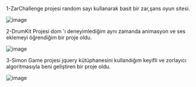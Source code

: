 1-ZarChallenge projesi random sayı kullanarak basit  bir zar,şans oyun sitesi.

![image](https://github.com/aycanz/Web-Development/assets/108690004/fd58a4e5-44d6-42f0-b1a5-35e44915a4fc)


2-DrumKit Projesi dom 'ı deneyimlediğim aynı zamanda animasyon ve ses eklemeyi öğrendiğim bir proje oldu.

![image](https://github.com/aycanz/Web-Development/assets/108690004/30d8608a-0559-421f-b5f1-406157d375cc)

3-Simon Game projesi jquery kütüphanesini kullandığım keyifli ve zorlayıcı algoritmasıyla beni geliştiren bir proje oldu.

![image](https://github.com/aycanz/Web-Development/assets/108690004/e2d485ed-cb14-458c-8a4b-5b99c70bc4a3)

